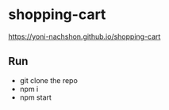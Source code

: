 # shopping-cart 

https://yoni-nachshon.github.io/shopping-cart

## Run

* git clone the repo
* npm i
* npm start
